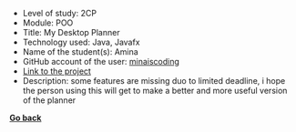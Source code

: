 - Level of study: 2CP
- Module: POO
- Title: My Desktop Planner
- Technology used: Java, Javafx
- Name of the student(s): Amina
- GitHub account of the user: [minaiscoding](https://github.com/minaiscoding)
- [Link to the project](https://github.com/minaiscoding/matix)
- Description: some features are missing duo to limited deadline, i hope the person using this will get to make a better and more useful version of the planner

**[Go back](../../POO.md)**